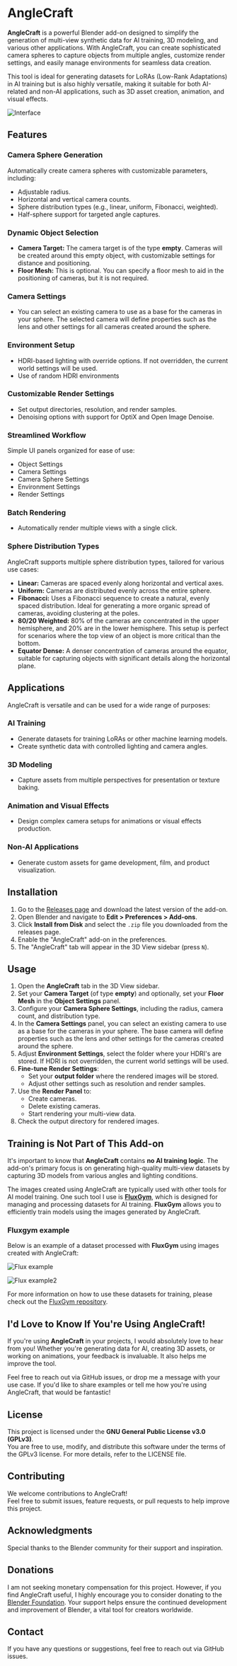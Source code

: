 # AngleCraft

**AngleCraft** is a powerful Blender add-on designed to simplify the generation of multi-view synthetic data for AI training, 3D modeling, and various other applications. With AngleCraft, you can create sophisticated camera spheres to capture objects from multiple angles, customize render settings, and easily manage environments for seamless data creation.

This tool is ideal for generating datasets for LoRAs (Low-Rank Adaptations) in AI training but is also highly versatile, making it suitable for both AI-related and non-AI applications, such as 3D asset creation, animation, and visual effects.

![Interface](images/gui.jpg)


## Features

### Camera Sphere Generation
Automatically create camera spheres with customizable parameters, including:
- Adjustable radius.
- Horizontal and vertical camera counts.
- Sphere distribution types (e.g., linear, uniform, Fibonacci, weighted).
- Half-sphere support for targeted angle captures.

### Dynamic Object Selection
- **Camera Target:** The camera target is of the type **empty**. Cameras will be created around this empty object, with customizable settings for distance and positioning.
- **Floor Mesh:** This is optional. You can specify a floor mesh to aid in the positioning of cameras, but it is not required.

### Camera Settings
- You can select an existing camera to use as a base for the cameras in your sphere. The selected camera will define properties such as the lens and other settings for all cameras created around the sphere.

### Environment Setup
- HDRI-based lighting with override options. If not overridden, the current world settings will be used.
- Use of random HDRI environments

### Customizable Render Settings
- Set output directories, resolution, and render samples.
- Denoising options with support for OptiX and Open Image Denoise.

### Streamlined Workflow
Simple UI panels organized for ease of use:
- Object Settings
- Camera Settings
- Camera Sphere Settings
- Environment Settings
- Render Settings

### Batch Rendering
- Automatically render multiple views with a single click.

### Sphere Distribution Types
AngleCraft supports multiple sphere distribution types, tailored for various use cases:
- **Linear:** Cameras are spaced evenly along horizontal and vertical axes.
- **Uniform:** Cameras are distributed evenly across the entire sphere.
- **Fibonacci:** Uses a Fibonacci sequence to create a natural, evenly spaced distribution. Ideal for generating a more organic spread of cameras, avoiding clustering at the poles.
- **80/20 Weighted:** 80% of the cameras are concentrated in the upper hemisphere, and 20% are in the lower hemisphere. This setup is perfect for scenarios where the top view of an object is more critical than the bottom.
- **Equator Dense:** A denser concentration of cameras around the equator, suitable for capturing objects with significant details along the horizontal plane.

## Applications
AngleCraft is versatile and can be used for a wide range of purposes:

### AI Training
- Generate datasets for training LoRAs or other machine learning models.
- Create synthetic data with controlled lighting and camera angles.

### 3D Modeling
- Capture assets from multiple perspectives for presentation or texture baking.

### Animation and Visual Effects
- Design complex camera setups for animations or visual effects production.

### Non-AI Applications
- Generate custom assets for game development, film, and product visualization.

## Installation

1. Go to the [Releases page](https://github.com/glenn-de-backer/anglecraft/releases) and download the latest version of the add-on.
2. Open Blender and navigate to **Edit > Preferences > Add-ons**.
3. Click **Install from Disk** and select the `.zip` file you downloaded from the releases page.
4. Enable the "AngleCraft" add-on in the preferences.
5. The "AngleCraft" tab will appear in the 3D View sidebar (press `N`).

## Usage

1. Open the **AngleCraft** tab in the 3D View sidebar.
2. Set your **Camera Target** (of type **empty**) and optionally, set your **Floor Mesh** in the **Object Settings** panel.
3. Configure your **Camera Sphere Settings**, including the radius, camera count, and distribution type.
4. In the **Camera Settings** panel, you can select an existing camera to use as a base for the cameras in your sphere. The base camera will define properties such as the lens and other settings for the cameras created around the sphere.
5. Adjust **Environment Settings**, select the folder where your HDRI's are stored. If HDRI is not overridden, the current world settings will be used.
6. **Fine-tune Render Settings**:
    - Set your **output folder** where the rendered images will be stored.
    - Adjust other settings such as resolution and render samples.
7. Use the **Render Panel** to:
    - Create cameras.
    - Delete existing cameras.
    - Start rendering your multi-view data.
8. Check the output directory for rendered images.


## Training is Not Part of This Add-on

It's important to know that **AngleCraft** contains **no AI training logic**. The add-on's primary focus is on generating high-quality multi-view datasets by capturing 3D models from various angles and lighting conditions. 

The images created using AngleCraft are typically used with other tools for AI model training. One such tool I use is **[FluxGym](https://github.com/cocktailpeanut/fluxgym)**, which is designed for managing and processing datasets for AI training. **FluxGym** allows you to efficiently train models using the images generated by AngleCraft.


### Fluxgym example
Below is an example of a dataset processed with **FluxGym** using images created with AngleCraft:

![Flux example](images/flux_example.jpg)

![Flux example2](images/flux_example2.jpg)

For more information on how to use these datasets for training, please check out the [FluxGym repository](https://github.com/cocktailpeanut/fluxgym).

## I'd Love to Know If You're Using AngleCraft!

If you're using **AngleCraft** in your projects, I would absolutely love to hear from you! Whether you're generating data for AI, creating 3D assets, or working on animations, your feedback is invaluable. It also helps me improve the tool.

Feel free to reach out via GitHub issues, or drop me a message with your use case. If you'd like to share examples or tell me how you're using AngleCraft, that would be fantastic!

## License
This project is licensed under the **GNU General Public License v3.0 (GPLv3)**.  
You are free to use, modify, and distribute this software under the terms of the GPLv3 license. For more details, refer to the LICENSE file.

## Contributing
We welcome contributions to AngleCraft!  
Feel free to submit issues, feature requests, or pull requests to help improve this project.

## Acknowledgments
Special thanks to the Blender community for their support and inspiration.

## Donations
I am not seeking monetary compensation for this project. However, if you find AngleCraft useful, I highly encourage you to consider donating to the [Blender Foundation](https://fund.blender.org/). Your support helps ensure the continued development and improvement of Blender, a vital tool for creators worldwide.

## Contact
If you have any questions or suggestions, feel free to reach out via GitHub issues.
